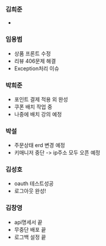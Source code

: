### 김희준
- 

### 임용범
- 상품 프론트 수정 
- 리뷰 406문제 해결
- Exception처리 이슈

### 박희준
- 포인트 결제 적용 외 완성
- 쿠폰 배치 작업 중
- 나중에 배치 강의 예정

### 박설
- 주문상태 erd 변경 예정
- 키매니저 중단 -> ip주소 모두 오픈 예정 

### 김성호
- oauth 테스트성공
- 로그아웃 완성!

### 김창영
- api명세서 끝
- 무중단 배포 끝
- 로그백 설정 끝